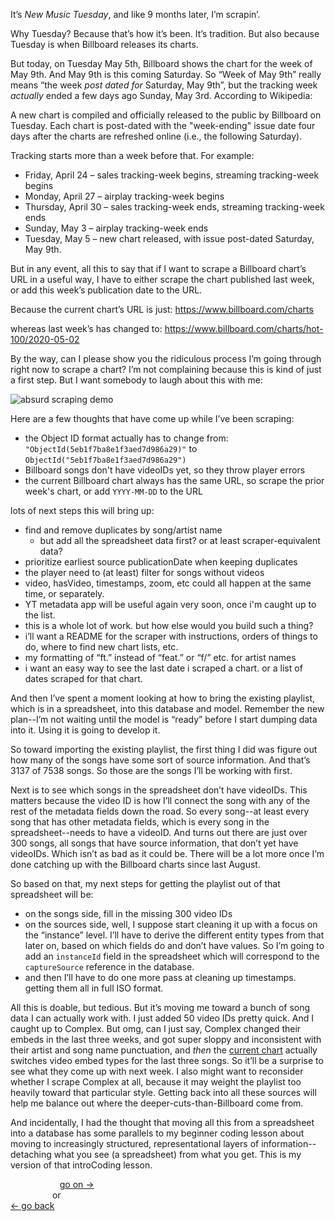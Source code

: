 It’s *New Music Tuesday*, and like 9 months later, I’m scrapin’.

Why Tuesday? Because that’s how it’s been. It’s tradition. But also because Tuesday is when Billboard releases its charts.

But today, on Tuesday May 5th, Billboard shows the chart for the week of May 9th. And May 9th is this coming Saturday. So “Week of May 9th” really means “the week *post dated for* Saturday, May 9th”, but the tracking week *actually* ended a few days ago Sunday, May 3rd. According to Wikipedia:

A new chart is compiled and officially released to the public by Billboard on Tuesday. Each chart is post-dated with the "week-ending" issue date four days after the charts are refreshed online (i.e., the following Saturday).

Tracking starts more than a week before that. For example:

- Friday, April 24 – sales tracking-week begins, streaming tracking-week begins
- Monday, April 27 – airplay tracking-week begins
- Thursday, April 30 – sales tracking-week ends, streaming tracking-week ends
- Sunday, May 3 – airplay tracking-week ends
- Tuesday, May 5 – new chart released, with issue post-dated Saturday, May 9th.

But in any event, all this to say that if I want to scrape a Billboard chart’s URL in a useful way, I have to either scrape the chart published last week, or add this week’s publication date to the URL.

Because the current chart’s URL is just:
https://www.billboard.com/charts

whereas last week’s has changed to:
https://www.billboard.com/charts/hot-100/2020-05-02

By the way, can I please show you the ridiculous process I’m going through right now to scrape a chart? I’m not complaining because this is kind of just a first step. But I want somebody to laugh about this with me:

![absurd scraping demo](images/2020-05-05-scraping.gif)



Here are a few thoughts that have come up while I’ve been scraping:

- the Object ID format actually has to change from: `"ObjectId(5eb1f7ba8e1f3aed7d986a29)"` to	`ObjectId("5eb1f7ba8e1f3aed7d986a29")`
- Billboard songs don't have videoIDs yet, so they throw player errors
- the current Billboard chart always has the same URL, so scrape the prior week's chart, or add `YYYY-MM-DD` to the URL

lots of next steps this will bring up:

- find and remove duplicates by song/artist name
  - but add all the spreadsheet data first? or at least scraper-equivalent data?
- prioritize earliest source publicationDate when keeping duplicates
- the player need to (at least) filter for songs without videos
- video, hasVideo, timestamps, zoom, etc could all happen at the same time, or separately.
- YT metadata app will be useful again very soon, once i'm caught up to the list.
- this is a whole lot of work. but how else would you build such a thing?
- i’ll want a README for the scraper with instructions, orders of things to do, where to find new chart lists, etc.
- my formatting of “ft.” instead of “feat.” or “f/” etc. for artist names
- i want an easy way to see the last date i scraped a chart. or a list of dates scraped for that chart.

And then I’ve spent a moment looking at how to bring the existing playlist, which is in a spreadsheet, into this database and model. Remember the new plan--I’m not waiting until the model is “ready” before I start dumping data into it. Using it is going to develop it.

So toward importing the existing playlist, the first thing I did was figure out how many of the songs have some sort of source information. And that’s 3137 of 7538 songs. So those are the songs I’ll be working with first.

Next is to see which songs in the spreadsheet don’t have videoIDs. This matters because the video ID is how I’ll connect the song with any of the rest of the metadata fields down the road. So every song--at least every song that has other metadata fields, which is every song in the spreadsheet--needs to have a videoID. And turns out there are just over 300 songs, all songs that have source information, that don’t yet have videoIDs. Which isn’t as bad as it could be. There will be a lot more once I’m done catching up with the Billboard charts since last August.

So based on that, my next steps for getting the playlist out of that spreadsheet will be:

- on the songs side, fill in the missing 300 video IDs
- on the sources side, well, I suppose start cleaning it up with a focus on the “instance” level. I’ll have to derive the different entity types from that later on, based on which fields do and don’t have values. So I’m going to add an `instanceId` field in the spreadsheet which will correspond to the `captureSource` reference in the database.
- and then I’ll have to do one more pass at cleaning up timestamps. getting them all in full ISO format.

All this is doable, but tedious. But it’s moving me toward a bunch of song data I can actually work with. I just added 50 video IDs pretty quick. And I caught up to Complex. But omg, can I just say, Complex changed their embeds in the last three weeks, and got super sloppy and inconsistent with their artist and song name punctuation, and *then* the [current chart](https://www.complex.com/music/best-new-music-this-week-drake-megan-thee-stallion-beyonce) actually switches video embed types for the last three songs. So it’ll be a surprise to see what they come up with next week. I also might want to reconsider whether I scrape Complex at all, because it may weight the playlist too heavily toward that particular style. Getting back into all these sources will help me balance out where the deeper-cuts-than-Billboard come from.

And incidentally, I had the thought that moving all this from a spreadsheet into a database has some parallels to my beginner coding lesson about moving to increasingly structured, representational layers of information--detaching what you see (a spreadsheet) from what you get. This is my version of that introCoding lesson.


&nbsp;&nbsp;&nbsp;&nbsp;&nbsp;&nbsp;&nbsp;&nbsp;&nbsp;&nbsp;&nbsp;&nbsp;&nbsp;&nbsp;&nbsp;&nbsp;&nbsp;&nbsp;&nbsp; [go on →](2020-05-06-spreadsheet-sources.md)\
&nbsp;&nbsp;&nbsp;&nbsp;&nbsp;&nbsp;&nbsp;&nbsp;&nbsp;&nbsp;&nbsp;&nbsp;&nbsp;&nbsp;&nbsp;&nbsp; or\
[← go back](2020-05-04-scraping-into-the-player)
